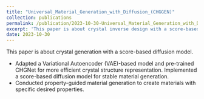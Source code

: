 ```yaml
---
title: "Universal_Material_Generation_with_Diffusion_(CHGGEN)"
collection: publications
permalink: /publication/2023-10-30-Universal_Material_Generation_with_Diffusion_(CHGGEN)
excerpt: 'This paper is about crystal inverse design with a score-based diffusion model.'
date: 2023-10-30
---
```

This paper is about crystal generation with a score-based diffusion model.

- Adapted a Variational Autoencoder (VAE)-based model and pre-trained CHGNet for 
more efficient crystal structure representation.
Implemented a score-based diffusion model for stable material generation.
- Conducted property-guided material generation to create materials with specific desired 
properties.
